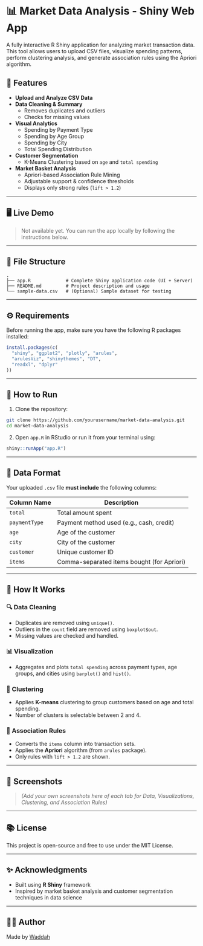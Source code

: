 # 📊 Market Data Analysis - Shiny Web App

A fully interactive R Shiny application for analyzing market transaction data. This tool allows users to upload CSV files, visualize spending patterns, perform clustering analysis, and generate association rules using the Apriori algorithm.

## 🌟 Features

- **Upload and Analyze CSV Data**
- **Data Cleaning & Summary**
  - Removes duplicates and outliers
  - Checks for missing values
- **Visual Analytics**
  - Spending by Payment Type
  - Spending by Age Group
  - Spending by City
  - Total Spending Distribution
- **Customer Segmentation**
  - K-Means Clustering based on `age` and `total spending`
- **Market Basket Analysis**
  - Apriori-based Association Rule Mining
  - Adjustable support & confidence thresholds
  - Displays only strong rules (`lift > 1.2`)

---

## 🖥 Live Demo

> Not available yet. You can run the app locally by following the instructions below.

---

## 📁 File Structure

```plaintext
.
├── app.R             # Complete Shiny application code (UI + Server)
├── README.md         # Project description and usage
└── sample-data.csv   # (Optional) Sample dataset for testing
```

---

## ⚙️ Requirements

Before running the app, make sure you have the following R packages installed:

```r
install.packages(c(
  "shiny", "ggplot2", "plotly", "arules", 
  "arulesViz", "shinythemes", "DT", 
  "readxl", "dplyr"
))
```

---

## 🚀 How to Run

1. Clone the repository:

```bash
git clone https://github.com/yourusername/market-data-analysis.git
cd market-data-analysis
```

2. Open `app.R` in RStudio or run it from your terminal using:

```r
shiny::runApp("app.R")
```

---

## 📂 Data Format

Your uploaded `.csv` file **must include** the following columns:

| Column Name   | Description                                  |
|---------------|----------------------------------------------|
| `total`       | Total amount spent                           |
| `paymentType` | Payment method used (e.g., cash, credit)     |
| `age`         | Age of the customer                          |
| `city`        | City of the customer                         |
| `customer`    | Unique customer ID                           |
| `items`       | Comma-separated items bought (for Apriori)   |

---

## 🧪 How It Works

### 🔍 Data Cleaning
- Duplicates are removed using `unique()`.
- Outliers in the `count` field are removed using `boxplot$out`.
- Missing values are checked and handled.

### 📊 Visualization
- Aggregates and plots `total spending` across payment types, age groups, and cities using `barplot()` and `hist()`.

### 🤖 Clustering
- Applies **K-means** clustering to group customers based on age and total spending.
- Number of clusters is selectable between 2 and 4.

### 🔗 Association Rules
- Converts the `items` column into transaction sets.
- Applies the **Apriori** algorithm (from `arules` package).
- Only rules with `lift > 1.2` are shown.

---

## 📌 Screenshots

> *(Add your own screenshots here of each tab for Data, Visualizations, Clustering, and Association Rules)*

---

## 📚 License

This project is open-source and free to use under the MIT License.

---

## ✨ Acknowledgments

- Built using **R Shiny** framework
- Inspired by market basket analysis and customer segmentation techniques in data science

---

## 🙋‍♂️ Author

Made by [Waddah](https://github.com/Waddah0-0)
